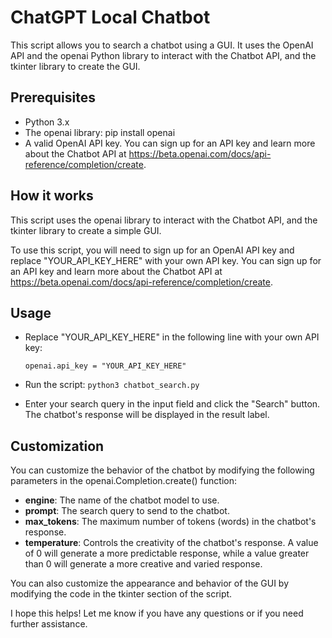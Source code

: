 # ChatGPT Local Chatbot
This script allows you to search a chatbot using a GUI. It uses the OpenAI API and the openai Python library to interact with the Chatbot API, and the tkinter library to create the GUI.

## Prerequisites
- Python 3.x
- The openai library: pip install openai
- A valid OpenAI API key. You can sign up for an API key and learn more about the Chatbot API at https://beta.openai.com/docs/api-reference/completion/create.

## How it works
This script uses the openai library to interact with the Chatbot API, and the tkinter library to create a simple GUI.

To use this script, you will need to sign up for an OpenAI API key and replace "YOUR_API_KEY_HERE" with your own API key. You can sign up for an API key and learn more about the Chatbot API at https://beta.openai.com/docs/api-reference/completion/create.

## Usage
- Replace "YOUR_API_KEY_HERE" in the following line with your own API key:

  `openai.api_key = "YOUR_API_KEY_HERE"`

- Run the script: `python3 chatbot_search.py`
- Enter your search query in the input field and click the "Search" button.
The chatbot's response will be displayed in the result label.

## Customization
You can customize the behavior of the chatbot by modifying the following parameters in the openai.Completion.create() function:

- **engine**: The name of the chatbot model to use.
- **prompt**: The search query to send to the chatbot.
- **max_tokens**: The maximum number of tokens (words) in the chatbot's response.
- **temperature**: Controls the creativity of the chatbot's response. A value of 0 will generate a more predictable response, while a value greater than 0 will generate a more creative and varied response.

You can also customize the appearance and behavior of the GUI by modifying the code in the tkinter section of the script.

I hope this helps! Let me know if you have any questions or if you need further assistance.
